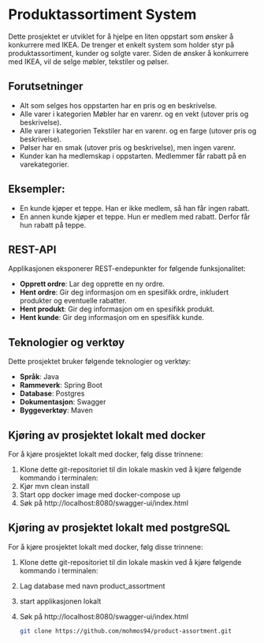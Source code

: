 # Produktassortiment System

Dette prosjektet er utviklet for å hjelpe en liten oppstart som ønsker å konkurrere med IKEA. De trenger et enkelt system som holder styr på produktassortiment, kunder og solgte varer. Siden de ønsker å konkurrere med IKEA, vil de selge møbler, tekstiler og pølser.

## Forutsetninger

- Alt som selges hos oppstarten har en pris og en beskrivelse.
- Alle varer i kategorien Møbler har en varenr. og en vekt (utover pris og beskrivelse).
- Alle varer i kategorien Tekstiler har en varenr. og en farge (utover pris og beskrivelse).
- Pølser har en smak (utover pris og beskrivelse), men ingen varenr.
- Kunder kan ha medlemskap i oppstarten. Medlemmer får rabatt på en varekategorier.

## Eksempler:

- En kunde kjøper et teppe. Han er ikke medlem, så han får ingen rabatt.
- En annen kunde kjøper et teppe. Hun er medlem med rabatt. Derfor får hun rabatt på teppe.

## REST-API

Applikasjonen eksponerer REST-endepunkter for følgende funksjonalitet:

- **Opprett ordre**: Lar deg opprette en ny ordre.
- **Hent ordre**: Gir deg informasjon om en spesifikk ordre, inkludert produkter og eventuelle rabatter.
- **Hent produkt**: Gir deg informasjon om en spesifikk produkt.
- **Hent kunde**: Gir deg informasjon om en spesifikk kunde.


## Teknologier og verktøy

Dette prosjektet bruker følgende teknologier og verktøy:

- **Språk**: Java
- **Rammeverk**: Spring Boot
- **Database**: Postgres
- **Dokumentasjon**: Swagger
- **Byggeverktøy**: Maven

## Kjøring av prosjektet lokalt med docker

For å kjøre prosjektet lokalt med docker, følg disse trinnene:

1. Klone dette git-repositoriet til din lokale maskin ved å kjøre følgende kommando i terminalen:
2. Kjør mvn clean install
2. Start opp docker image med  docker-compose up 
3. Søk på http://localhost:8080/swagger-ui/index.html


## Kjøring av prosjektet lokalt med postgreSQL

For å kjøre prosjektet lokalt med docker, følg disse trinnene:

1. Klone dette git-repositoriet til din lokale maskin ved å kjøre følgende kommando i terminalen:
2. Lag database med navn product_assortment
2. start applikasjonen lokalt 
3. Søk på http://localhost:8080/swagger-ui/index.html

   ```bash
   git clone https://github.com/mohmos94/product-assortment.git
